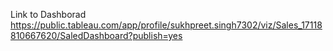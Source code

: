 Link to Dashborad https://public.tableau.com/app/profile/sukhpreet.singh7302/viz/Sales_17118810667620/SaledDashboard?publish=yes
